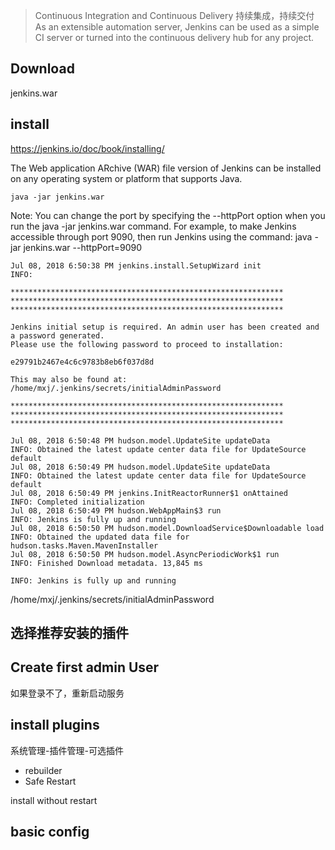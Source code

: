 > Continuous Integration and Continuous Delivery 持续集成，持续交付
As an extensible automation server, Jenkins can be used as a simple CI server or turned into the continuous delivery hub for any project.

## Download
jenkins.war

## install
https://jenkins.io/doc/book/installing/

The Web application ARchive (WAR) file version of Jenkins can be installed on any operating system or platform that supports Java.
```
java -jar jenkins.war
```

Note:
You can change the port by specifying the --httpPort option when you run the java -jar jenkins.war command. For example, to make Jenkins accessible through port 9090, then run Jenkins using the command:
java -jar jenkins.war --httpPort=9090

```
Jul 08, 2018 6:50:38 PM jenkins.install.SetupWizard init
INFO: 

*************************************************************
*************************************************************
*************************************************************

Jenkins initial setup is required. An admin user has been created and a password generated.
Please use the following password to proceed to installation:

e29791b2467e4c6c9783b8eb6f037d8d

This may also be found at: /home/mxj/.jenkins/secrets/initialAdminPassword

*************************************************************
*************************************************************
*************************************************************

Jul 08, 2018 6:50:48 PM hudson.model.UpdateSite updateData
INFO: Obtained the latest update center data file for UpdateSource default
Jul 08, 2018 6:50:49 PM hudson.model.UpdateSite updateData
INFO: Obtained the latest update center data file for UpdateSource default
Jul 08, 2018 6:50:49 PM jenkins.InitReactorRunner$1 onAttained
INFO: Completed initialization
Jul 08, 2018 6:50:49 PM hudson.WebAppMain$3 run
INFO: Jenkins is fully up and running
Jul 08, 2018 6:50:50 PM hudson.model.DownloadService$Downloadable load
INFO: Obtained the updated data file for hudson.tasks.Maven.MavenInstaller
Jul 08, 2018 6:50:50 PM hudson.model.AsyncPeriodicWork$1 run
INFO: Finished Download metadata. 13,845 ms

INFO: Jenkins is fully up and running

```

/home/mxj/.jenkins/secrets/initialAdminPassword

## 选择推荐安装的插件

## Create first admin User
如果登录不了，重新启动服务

## install plugins
系统管理-插件管理-可选插件
* rebuilder
* Safe Restart

install without restart

## basic config

